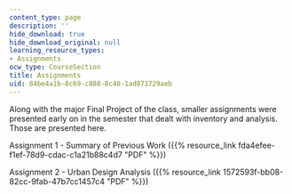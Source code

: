 ```yaml
---
content_type: page
description: ''
hide_download: true
hide_download_original: null
learning_resource_types:
- Assignments
ocw_type: CourseSection
title: Assignments
uid: 84be4a1b-8c69-c888-8c40-1ad871729aeb
---
```


Along with the major Final Project of the class, smaller assignments were presented early on in the semester that dealt with inventory and analysis.  Those are presented here.

Assignment 1 - Summary of Previous Work ({{% resource_link fda4efee-f1ef-78d9-cdac-c1a21b88c4d7 "PDF" %}})

Assignment 2 - Urban Design Analysis ({{% resource_link 1572593f-bb08-82cc-9fab-47b7cc1457c4 "PDF" %}})